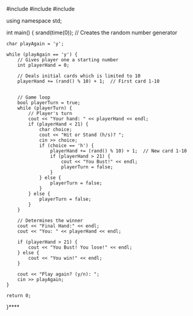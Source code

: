 #include <iostream>
#include <cstdlib>
#include <ctime>

using namespace std;

int main() {
    srand(time(0)); // Creates the random number generator

    char playAgain = 'y';

    while (playAgain == 'y') {
        // Gives player one a starting number
        int playerHand = 0;

        // Deals initial cards which is limited to 10
        playerHand += (rand() % 10) + 1;  // First card 1-10


        // Game loop
        bool playerTurn = true;
        while (playerTurn) {
            // Player's turn
            cout << "Your hand: " << playerHand << endl;
            if (playerHand < 21) {
                char choice;
                cout << "Hit or Stand (h/s)? ";
                cin >> choice;
                if (choice == 'h') {
                    playerHand += (rand() % 10) + 1;  // New card 1-10
                    if (playerHand > 21) {
                        cout << "You Bust!" << endl;
                        playerTurn = false;
                    }
                } else {
                    playerTurn = false;
                }
            } else {
                playerTurn = false;
            }
        }

        // Determines the winner
        cout << "Final Hand:" << endl;
        cout << "You: " << playerHand << endl;

        if (playerHand > 21) {
            cout << "You Bust! You lose!" << endl;
        } else {
            cout << "You win!" << endl;
        }

        cout << "Play again? (y/n): ";
        cin >> playAgain;
    }

    return 0;

}****
